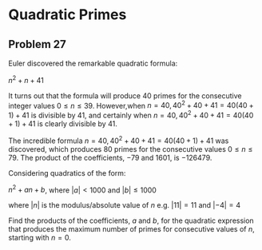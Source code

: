 # Quadratic Primes

## Problem 27

Euler discovered the remarkable quadratic formula:

$`n^2 + n + 41`$

It turns out that the formula will produce $`40`$ primes for the consecutive integer values $`0 \le n \le 39`$. However,when $`n = 40, 40^2 + 40 + 41 = 40(40 + 1) + 41`$ is divisible by $`41`$, and certainly when $`n = 40, 40^2 + 40 + 41 = 40(40 + 1) + 41`$ is clearly divisible by $`41`$.

The incredible formula $`n = 40, 40^2 + 40 + 41 = 40(40 + 1) + 41`$ was discovered, which produces $`80`$ primes for the consecutive values $`0 \le n \le 79`$. The product of the coefficients, $`-79`$ and $`1601`$, is $`-126479`$.

Considering quadratics of the form:

$`n^2 + an + b`$, where $`|a| < 1000`$ and $`|b| \le 1000`$

where $`|n|`$ is the modulus/absolute value of $`n`$
e.g. $`|11| = 11`$ and $`|-4| = 4`$

Find the products of the coefficients, $`a`$ and $`b`$, for the quadratic expression that produces the maximum number of primes for consecutive values of $`n`$, starting with $`n = 0`$.